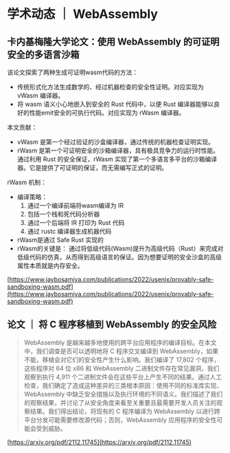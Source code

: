 # 学术动态 ｜ WebAssembly

## 卡内基梅隆大学论文：使用 WebAssembly 的可证明安全的多语言沙箱

该论文探索了两种生成可证明wasm代码的方法：
- 传统形式化方法生成数学的、经过机器检查的安全性证明。对应实现为 vWasm 编译器。
- 将 wasm 语义小心地嵌入到安全的 Rust 代码中，以便 Rust 编译器能够以良好的性能emit安全的可执行代码。对应实现为 rWasm 编译器。

本文贡献：

- vWasm 是第一个经过验证的沙盒编译器，通过传统的机器检查证明实现。
- rWasm 是第一个可证明安全的沙箱编译器，具有极具竞争力的运行时性能。通过利用 Rust 的安全保证，rWasm 实现了第一个多语言多平台的沙箱编译器。它是提供了可证明的保证，而无需编写正式的证明。

rWasm 机制：

- 编译策略：
    1. 通过一个编译前端将wasm编译为 IR
    2. 包括一个栈和死代码分析器
    3. 通过一个后端将 IR 打印为 Rust 代码
    4. 通过 rustc 编译器生成机器代码
- rWasm是通过 Safe Rust 实现的
- rWasm的关键是： 通过将低级代码(Wasm)提升为高级代码（Rust）来完成对低级代码的仿真，从而得到高级语言的保证。因为想要证明的安全沙盒的高级属性本质就是内存安全。

[https://www.jaybosamiya.com/publications/2022/usenix/provably-safe-sandboxing-wasm.pdf](https://www.jaybosamiya.com/publications/2022/usenix/provably-safe-sandboxing-wasm.pdf)

## 论文 ｜ 将 C 程序移植到 WebAssembly 的安全风险

> WebAssembly 是越来越多地使用的跨平台应用程序的编译目标。在本文中，我们调查是否可以透明地将 C 程序交叉编译到 WebAssembly，如果不能，移植会对它们的安全性产生什么影响。我们编译了 17,802 个程序，这些程序对 64 位 x86 和 WebAssembly 二进制文件存在常见漏洞，我们观察到执行 4,911 个二进制文件会在这些平台上产生不同的结果。通过人工检查，我们确定了造成这种差异的三类根本原因：使用不同的标准库实现、WebAssembly 中缺乏安全措施以及执行环境的不同语义。我们描述了我们的观察结果，并讨论了从安全角度来看至关重要且最需要开发人员关注的观察结果。我们得出结论，将现有的 C 程序编译为 WebAssembly 以进行跨平台分发可能需要修改源代码；否则，WebAssembly 应用程序的安全性可能会受到威胁。

[https://arxiv.org/pdf/2112.11745](https://arxiv.org/pdf/2112.11745)